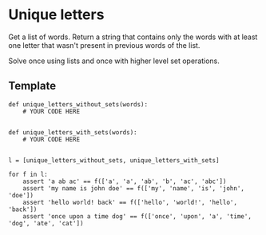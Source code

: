 Unique letters
==============

Get a list of words. Return a string that contains only the words with at least one letter that wasn't present in previous words of the list.

Solve once using lists and once with higher level set operations.

## Template
	def unique_letters_without_sets(words):
		# YOUR CODE HERE


	def unique_letters_with_sets(words):
	    # YOUR CODE HERE


	l = [unique_letters_without_sets, unique_letters_with_sets]

	for f in l:
	    assert 'a ab ac' == f(['a', 'a', 'ab', 'b', 'ac', 'abc'])
	    assert 'my name is john doe' == f(['my', 'name', 'is', 'john', 'doe'])
	    assert 'hello world! back' == f(['hello', 'world!', 'hello', 'back'])
	    assert 'once upon a time dog' == f(['once', 'upon', 'a', 'time', 'dog', 'ate', 'cat'])

